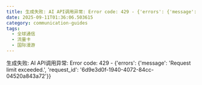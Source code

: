 ```yaml
---
title: 生成失败: AI API调用异常: Error code: 429 - {'errors': {'message': 'Request limit exceeded.', 'request_id': 'b613f3aa-3752-4073-8b9e-e12e6aa25c8d'}}
date: 2025-09-11T01:36:06.503615
category: communication-guides
tags:
  - 全球通信
  - 流量卡
  - 国际漫游
---
```


生成失败: AI API调用异常: Error code: 429 - {'errors': {'message': 'Request limit exceeded.', 'request_id': '6d9e3d0f-1940-4072-84cc-04520a843a72'}}